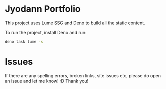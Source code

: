 # Jyodann Portfolio

This project uses Lume SSG and Deno to build all the static content. 

To run the project, install Deno and run:

```bash
deno task lume -s
```

# Issues

If there are any spelling errors, broken links, site issues etc, please do open an issue
and let me know! :D Thank you!
